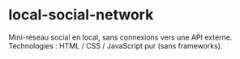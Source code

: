 # local-social-network
Mini-réseau social en local, sans connexions vers une API externe. Technologies : HTML / CSS / JavaScript pur (sans frameworks).
